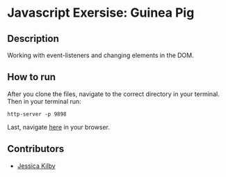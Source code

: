 # Javascript Exersise: Guinea Pig

## Description
Working with event-listeners and changing elements in the DOM.

## How to run
After you clone the files, navigate to the correct directory in your terminal.
Then in your terminal run:
```
http-server -p 9898
```
Last, navigate [here](http://localhost:9898) in your browser.

## Contributors
- [Jessica Kilby](https://github.com/jessicakilby)
